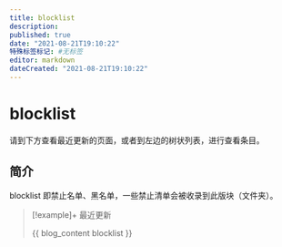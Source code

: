 ```yaml
---
title: blocklist
description:
published: true
date: "2021-08-21T19:10:22"
特殊标签标记: #无标签
editor: markdown
dateCreated: "2021-08-21T19:10:22"
---
```


# blocklist

请到下方查看最近更新的页面，或者到左边的树状列表，进行查看条目。

## 简介

blocklist 即禁止名单、黑名单，一些禁止清单会被收录到此版块（文件夹）。

> [!example]+ 最近更新
>
> {{ blog_content blocklist }}
